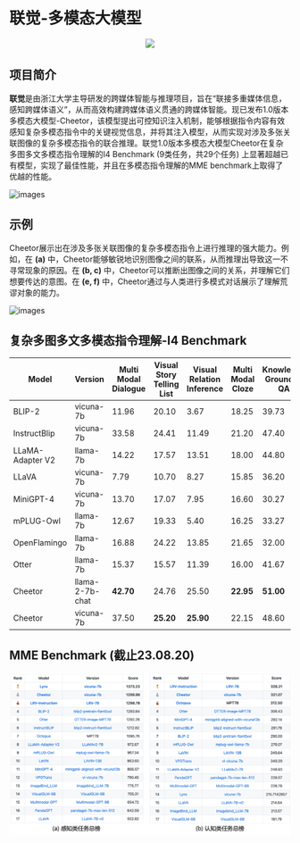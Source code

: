 # 联觉-多模态大模型

<p align="center">
<img src="figs/cheetah_logo.png"  width="60%">
</p>

## 项目简介

**联觉**是由浙江大学主导研发的跨媒体智能与推理项目，旨在“联接多重媒体信息，感知跨媒体语义”，从而高效构建跨媒体语义贯通的跨媒体智能。现已发布1.0版本多模态大模型-Cheetor，该模型提出可控知识注入机制，能够根据指令内容有效感知复杂多模态指令中的关键视觉信息，并将其注入模型，从而实现对涉及多张关联图像的复杂多模态指令的联合推理。联觉1.0版本多模态大模型Cheetor在复杂多图多文多模态指令理解的I4 Benchmark (9类任务，共29个任务) 上显著超越已有模型，实现了最佳性能，并且在多模态指令理解的MME benchmark上取得了优越的性能。

![images](figs/framework.png)


## 示例

Cheetor展示出在涉及多张关联图像的复杂多模态指令上进行推理的强大能力。例如，在 **(a)** 中，Cheetor能够敏锐地识别图像之间的联系，从而推理出导致这一不寻常现象的原因。在 **(b, c)** 中，Cheetor可以推断出图像之间的关系，并理解它们想要传达的意图。在 **(e, f)** 中，Cheetor通过与人类进行多模式对话展示了理解荒谬对象的能力。

![images](figs/case_zh.svg)

## 复杂多图多文多模态指令理解-I4 Benchmark

| Model            | Version         | Multi Modal Dialogue | Visual Story Telling List | Visual Relation Inference | Multi Modal Cloze | Knowledge Grounded QA | Text Rich Images QA | Multi Image Reasoning |
| ---------------- | --------------- | -------------------- | ------------------------- | ------------------------- | ----------------- | --------------------- | ------------------- | --------------------- |
| BLIP-2           | vicuna-7b        | 11.96                | 20.10                     | 3.67                      | 18.25             | 39.73                 | 30.53               | 39.53                 |
| InstructBlip     | vicuna-7b       | 33.58                | 24.41                    | 11.49                    | 21.20             | 47.40                 | 44.40            | 48.55                 |
| LLaMA-Adapter V2 | llama-7b        | 14.22                | 17.57                    | 13.51                     | 18.00             | 44.80                 | 32.00               | 44.03                 |
| LLaVA            | vicuna-7b       | 7.79                 | 10.70                   | 8.27                      | 15.85             | 36.20                 | 28.33               | 41.53                 |
| MiniGPT-4        | vicuna-7b       | 13.70                | 17.07                     | 7.95                      | 16.60             | 30.27                 | 26.40               | 43.50                 |
| mPLUG-Owl        | llama-7b        | 12.67                | 19.33                     | 5.40                      | 16.25             | 33.27                 | 32.47               | 42.50                 |
| OpenFlamingo     | llama-7b        | 16.88                | 24.22                    | 13.85                     | 21.65             | 32.00                 | 30.60               | 41.63                 |
| Otter            | llama-7b        | 15.37                | 15.57                     | 11.39                     | 16.00             | 41.67                 | 27.73               | 43.85                |
| Cheetor          | llama-2-7b-chat | **42.70**            | 24.76                   | 25.50                     | **22.95**         | **51.00**             | **44.93**           | 48.68                 |
| Cheetor          | vicuna-7b       | 37.50                | **25.20**                 | **25.90**                 | 22.15           | 48.60                | **44.93**            | **50.28**           |

## MME Benchmark (截止23.08.20)
![images](figs/MME_results.png)
